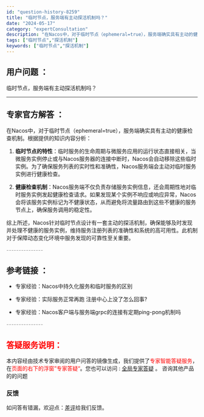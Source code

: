 ```yaml
---
id: "question-history-8259"
title: "临时节点，服务端有主动探活机制吗？"
date: "2024-05-17"
category: "expertConsultation"
description: "在Nacos中，对于临时节点（ephemeral=true），服务端确实具有主动的健康检查机制。根据提供的知识内容分析：1. **临时节点的特性**：临时服务的生命周期与微服务应用的运行状态直接相关，当微服务实例停止或与Nacos服务器的连接中断时，Nacos会自动移除这些临时实例。为了确保服务列表"
tags: ["临时节点","探活机制"]
keywords: ["临时节点","探活机制"]
---
```


## 用户问题 ： 
 临时节点，服务端有主动探活机制吗？  

---------------
## 专家官方解答 ：

在Nacos中，对于临时节点（ephemeral=true），服务端确实具有主动的健康检查机制。根据提供的知识内容分析：

1. **临时节点的特性**：临时服务的生命周期与微服务应用的运行状态直接相关，当微服务实例停止或与Nacos服务器的连接中断时，Nacos会自动移除这些临时实例。为了确保服务列表的实时性和准确性，Nacos服务端会主动对临时服务实例进行健康检查。

2. **健康检查机制**：Nacos服务端不仅负责存储服务实例信息，还会周期性地对临时服务实例发起健康检查请求。如果发现某个实例不响应或响应异常，Nacos会将该服务实例标记为不健康状态，从而避免将流量路由到这些不健康的服务节点上，确保服务调用的稳定性。

综上所述，Nacos针对临时节点设计有一套主动的探活机制，确保能够及时发现并处理不健康的服务实例，维持服务注册列表的准确性和系统的高可用性。此机制对于保障动态变化环境中服务发现的可靠性至关重要。


<font color="#949494">---------------</font> 


## 参考链接 ：

* 专家经验：Nacos中持久化服务和临时服务的区别 
 
 * 专家经验：实际服务正常再跑 注册中心上没了怎么回事? 
 
 * 专家经验：Nacos客户端与服务端grpc的连接有定期ping-pong机制吗 


 <font color="#949494">---------------</font> 
 


## <font color="#FF0000">答疑服务说明：</font> 

本内容经由技术专家审阅的用户问答的镜像生成，我们提供了<font color="#FF0000">专家智能答疑服务</font>，在<font color="#FF0000">页面的右下的浮窗”专家答疑“</font>。您也可以访问 : [全局专家答疑](https://answer.opensource.alibaba.com/docs/intro) 。 咨询其他产品的的问题

### 反馈
如问答有错漏，欢迎点：[差评](https://ai.nacos.io/user/feedbackByEnhancerGradePOJOID?enhancerGradePOJOId=13608)给我们反馈。
